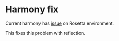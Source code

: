 # Harmony fix

Current harmony has [issue] on Rosetta environment.

This fixes this problem with reflection.

[issue]: https://github.com/pardeike/Harmony/issues/517
